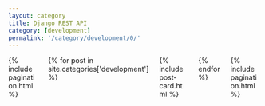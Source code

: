 ```yaml
---
layout: category
title: Django REST API
category: [development]
permalink: '/category/development/0/'
---
```


<div class="columns is-multiline">
    <div class="column is-12">
        {% include pagination.html %}
    </div>
    {% for post in site.categories['development'] %}
    <div class="column is-12">
        {% include post-card.html %}
    </div>
    {% endfor %}
    <div class="column is-12">
        {% include pagination.html %}
    </div>
</div>